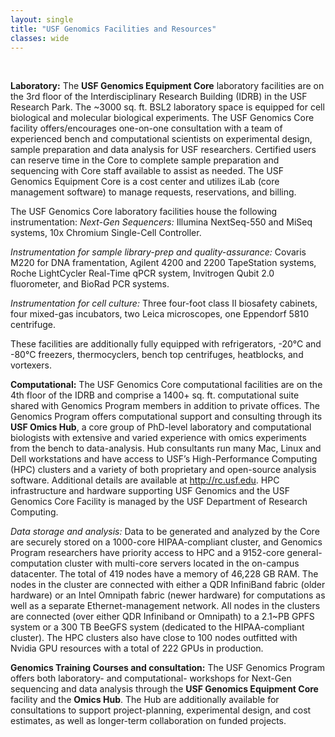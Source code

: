 ```yaml
--- 
layout: single
title: "USF Genomics Facilities and Resources"
classes: wide
---
```

<br>

**Laboratory:**  The **USF Genomics Equipment Core** laboratory facilities are on the 3rd floor of the Interdisciplinary Research Building (IDRB) in the USF Research Park.  The ~3000 sq. ft. BSL2 laboratory space is equipped for cell biological and molecular biological experiments. The USF Genomics Core facility offers/encourages one-on-one consultation with a team of experienced bench and computational scientists on experimental design, sample preparation and data analysis for USF researchers. Certified users can reserve time in the Core to complete
sample preparation and sequencing with Core staff available to assist as needed. The USF
Genomics Equipment Core is a cost center and utilizes iLab (core management software) to
manage requests, reservations, and billing.

The USF Genomics Core laboratory facilities house the following instrumentation:
_Next-Gen Sequencers:_ Illumina NextSeq-550 and MiSeq systems, 10x Chromium Single-Cell Controller.

_Instrumentation for sample library-prep and quality-assurance:_ Covaris M220 for DNA framentation, Agilent 4200 and 2200 TapeStation systems, Roche LightCycler Real-Time qPCR system, Invitrogen Qubit 2.0 fluorometer, and BioRad PCR systems.

_Instrumentation for cell culture:_ Three four-foot class II biosafety cabinets, four mixed-gas incubators, two Leica microscopes, one Eppendorf 5810 centrifuge.

These facilities are additionally fully equipped with refrigerators, -20°C and -80°C freezers, thermocyclers, bench top centrifuges, heatblocks, and vortexers.

**Computational:** The USF Genomics Core computational facilities are on the 4th floor of the IDRB and comprise a 1400+ sq. ft. computational suite shared with Genomics Program members in addition to private offices. The Genomics Program offers computational support and consulting through its **USF Omics Hub**, a core group of PhD-level laboratory and computational biologists with extensive and varied experience with omics experiments from the bench to data-analysis. Hub consultants run many Mac, Linux and Dell workstations and have access to USF’s High-Performance Computing (HPC) clusters and a variety of both proprietary and open-source analysis software. Additional details are available at http://rc.usf.edu. HPC infrastructure and hardware supporting USF Genomics and the USF Genomics Core Facility is managed by the USF Department of Research Computing.

_Data storage and analysis:_ Data to be generated and analyzed by the Core are securely stored on a 1000-core HIPAA-compliant cluster, and Genomics Program researchers have priority access to HPC and a 9152-core general-computation cluster with multi-core servers located in the on-campus datacenter. The total of 419 nodes have a memory of 46,228 GB RAM. The nodes in the cluster are connected with either a QDR InfiniBand fabric (older hardware) or an Intel Omnipath fabric (newer hardware) for computations as well as a separate Ethernet-management network.  All nodes in the clusters are connected (over either QDR Infiniband or Omnipath) to a 2.1~PB GPFS system or a 300 TB BeeGFS system (dedicated to the HIPAA-compliant cluster). The HPC clusters also have close to 100 nodes outfitted with Nvidia GPU resources with a total of 222 GPUs in production.

**Genomics Training Courses and consultation:** The USF Genomics Program offers both laboratory- and computational- workshops for Next-Gen sequencing and data analysis through the **USF Genomics Equipment Core** facility and the **Omics Hub**. The Hub are additionally available for consultations to support project-planning, experimental design, and cost estimates, as well as longer-term collaboration on funded projects. 
